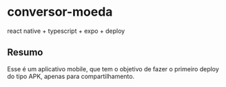 # conversor-moeda
react native + typescript + expo + deploy


## Resumo
Esse é um aplicativo mobile, que tem o objetivo de fazer o primeiro deploy do tipo APK, apenas para compartilhamento.
